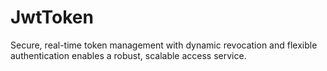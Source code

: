 # JwtToken
Secure, real-time token management with dynamic revocation and flexible authentication enables a robust, scalable access service.
